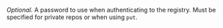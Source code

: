 *Optional.* A password to use when
  authenticating to the registry. Must be specified for private repos or when
  using `put`.

